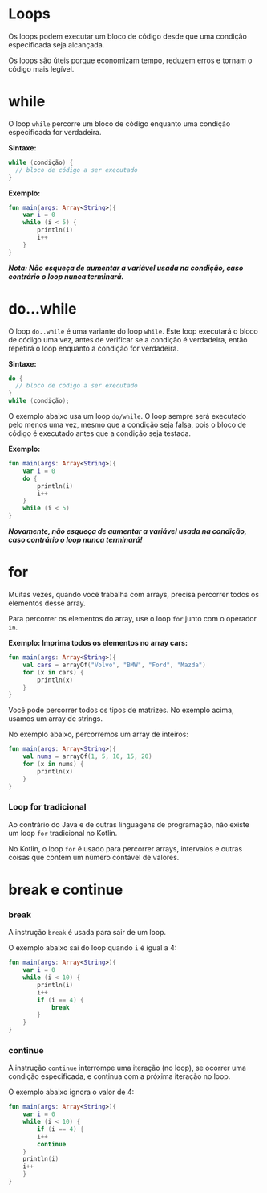 # Loops

Os loops podem executar um bloco de código desde que uma condição especificada seja alcançada.

Os loops são úteis porque economizam tempo, reduzem erros e tornam o código mais legível.

# while

O loop `while` percorre um bloco de código enquanto uma condição especificada for verdadeira.

**Sintaxe:**

```kotlin
while (condição) {
  // bloco de código a ser executado
}
```

**Exemplo:**

```kotlin runnable
fun main(args: Array<String>){
    var i = 0
    while (i < 5) {
        println(i)
        i++
    } 
}
```

***Nota: Não esqueça de aumentar a variável usada na condição, caso contrário o loop nunca terminará.***

# do...while

O loop `do..while` é uma variante do loop `while`. Este loop executará o bloco de código uma vez, antes de verificar se a condição é verdadeira, então repetirá o loop enquanto a condição for verdadeira.

**Sintaxe:**

```kotlin
do {
  // bloco de código a ser executado
}
while (condição);
```

O exemplo abaixo usa um loop `do/while`. O loop sempre será executado pelo menos uma vez, mesmo que a condição seja falsa, pois o bloco de código é executado antes que a condição seja testada.

**Exemplo:**

```kotlin runnable
fun main(args: Array<String>){
    var i = 0
    do {
        println(i)
        i++
    }
    while (i < 5) 
}
```

***Novamente, não esqueça de aumentar a variável usada na condição, caso contrário o loop nunca terminará!***

# for

Muitas vezes, quando você trabalha com arrays, precisa percorrer todos os elementos desse array.

Para percorrer os elementos do array, use o loop `for` junto com o operador `in`.

**Exemplo: Imprima todos os elementos no array cars:**

```kotlin runnable
fun main(args: Array<String>){
    val cars = arrayOf("Volvo", "BMW", "Ford", "Mazda")
    for (x in cars) {
        println(x)
    }
}
```

Você pode percorrer todos os tipos de matrizes. No exemplo acima, usamos um array de strings.

No exemplo abaixo, percorremos um array de inteiros:

```kotlin runnable
fun main(args: Array<String>){
    val nums = arrayOf(1, 5, 10, 15, 20)
    for (x in nums) {
        println(x)
    }
}
```

### Loop for tradicional

Ao contrário do Java e de outras linguagens de programação, não existe um loop `for` tradicional no Kotlin.

No Kotlin, o loop `for` é usado para percorrer arrays, intervalos e outras coisas que contêm um número contável de valores.

# break e continue

### break

A instrução `break` é usada para sair de um loop.

O exemplo abaixo sai do loop quando `i` é igual a 4:

```kotlin runnable
fun main(args: Array<String>){
    var i = 0
    while (i < 10) {
        println(i)
        i++
        if (i == 4) {
            break
        }
    }
}
```

### continue

A instrução `continue` interrompe uma iteração (no loop), se ocorrer uma condição especificada, e continua com a próxima iteração no loop.

O exemplo abaixo ignora o valor de 4:

```kotlin runnable
fun main(args: Array<String>){
    var i = 0
    while (i < 10) {
        if (i == 4) {
        i++
        continue
    }
    println(i)
    i++
    }
}
```

